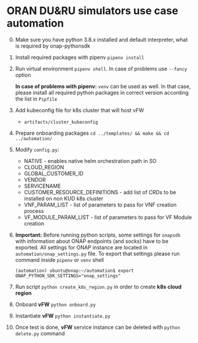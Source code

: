 # ORAN DU&RU simulators use case automation

0. Make sure you have python 3.8.x installed and default interpreter, what is required by onap-pythonsdk
1. Install required packages with pipenv `pipenv install`
2. Run virtual environment `pipenv shell`. In case of problems use `--fancy` option
   
   **In case of problems with pipenv:** `venv` can be used as well. In that case, please install all required python packages in correct version according the list in `Pipfile`
3. Add kubeconfig file for k8s cluster that will host vFW
   - `artifacts/cluster_kubeconfig`
4. Prepare onboarding packages `cd ../templates/ && make && cd ../automation/`
5. Modify `config.py`:
   - NATIVE - enables native helm orchestration path in SO
   - CLOUD_REGION
   - GLOBAL_CUSTOMER_ID
   - VENDOR
   - SERVICENAME
   - CUSTOMER_RESOURCE_DEFINITIONS - add list of CRDs to be installed on non KUD k8s cluster
   - VNF_PARAM_LIST - list of parameters to pass for VNF creation process
   - VF_MODULE_PARAM_LIST - list of parameters to pass for VF Module creation
6. __Important:__ Before running python scripts, some settings for `onapsdk` with information about ONAP endpoints (and socks) have to be exported. 
   All settings for ONAP instance are located in `automation/onap_settings.py` file. To export that settings please run command inside `pipenv` or `venv` shell
   ```shell
   (automation) ubuntu@onap:~/automation$ export ONAP_PYTHON_SDK_SETTINGS="onap_settings"
   ```
7. Run script `python create_k8s_region.py` in order to create **k8s cloud region**
8. Onboard **vFW** `python onboard.py`
9. Instantiate **vFW** `python instantiate.py`
10. Once test is done, **vFW** service instance can be deleted with `python delete.py` command

